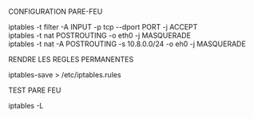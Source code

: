 CONFIGURATION PARE-FEU

iptables -t filter -A INPUT -p tcp --dport PORT -j ACCEPT  
iptables -t nat POSTROUTING -o eth0 -j MASQUERADE   
iptables -t nat -A POSTROUTING -s 10.8.0.0/24 -o eh0 -j MASQUERADE   



RENDRE LES REGLES PERMANENTES

iptables-save > /etc/iptables.rules  



TEST PARE FEU

iptables -L

